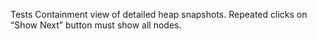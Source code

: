 Tests Containment view of detailed heap snapshots. Repeated clicks on “Show Next” button must show all nodes.
